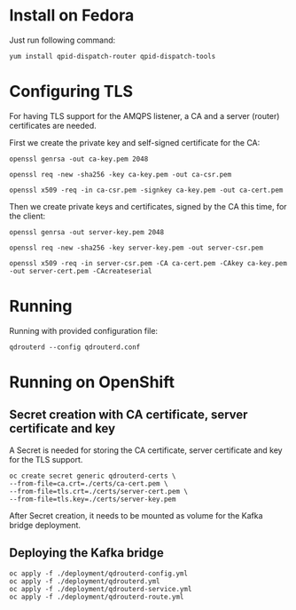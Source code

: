 # Install on Fedora

Just run following command:

    yum install qpid-dispatch-router qpid-dispatch-tools

# Configuring TLS

For having TLS support for the AMQPS listener, a CA and a server (router) certificates are needed.

First we create the private key and self-signed certificate for the CA:

    openssl genrsa -out ca-key.pem 2048

    openssl req -new -sha256 -key ca-key.pem -out ca-csr.pem

    openssl x509 -req -in ca-csr.pem -signkey ca-key.pem -out ca-cert.pem

Then we create private keys and certificates, signed by the CA this time, for the client:

    openssl genrsa -out server-key.pem 2048

    openssl req -new -sha256 -key server-key.pem -out server-csr.pem

    openssl x509 -req -in server-csr.pem -CA ca-cert.pem -CAkey ca-key.pem -out server-cert.pem -CAcreateserial

# Running

Running with provided configuration file:

    qdrouterd --config qdrouterd.conf

# Running on OpenShift

## Secret creation with CA certificate, server certificate and key

A Secret is needed for storing the CA certificate, server certificate and key for the TLS support.

    oc create secret generic qdrouterd-certs \
    --from-file=ca.crt=./certs/ca-cert.pem \
    --from-file=tls.crt=./certs/server-cert.pem \
    --from-file=tls.key=./certs/server-key.pem

After Secret creation, it needs to be mounted as volume for the Kafka bridge deployment.

## Deploying the Kafka bridge

    oc apply -f ./deployment/qdrouterd-config.yml
    oc apply -f ./deployment/qdrouterd.yml
    oc apply -f ./deployment/qdrouterd-service.yml
    oc apply -f ./deployment/qdrouterd-route.yml